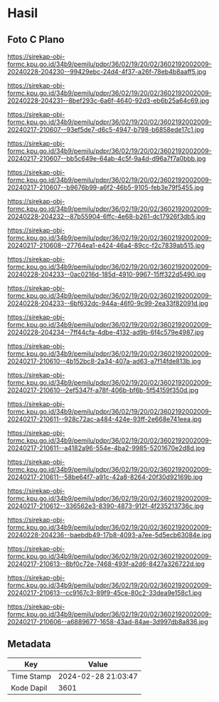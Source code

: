 # Hasil

## Foto C Plano

https://sirekap-obj-formc.kpu.go.id/34b9/pemilu/pdpr/36/02/19/20/02/3602192002009-20240228-204230--99429ebc-24d4-4f37-a26f-78eb4b8aaff5.jpg

https://sirekap-obj-formc.kpu.go.id/34b9/pemilu/pdpr/36/02/19/20/02/3602192002009-20240228-204231--8bef293c-6a6f-4640-92d3-eb6b25a64c69.jpg

https://sirekap-obj-formc.kpu.go.id/34b9/pemilu/pdpr/36/02/19/20/02/3602192002009-20240217-210607--93ef5de7-d6c5-4947-b798-b6858ede17c1.jpg

https://sirekap-obj-formc.kpu.go.id/34b9/pemilu/pdpr/36/02/19/20/02/3602192002009-20240217-210607--bb5c649e-64ab-4c5f-9a4d-d96a7f7a0bbb.jpg

https://sirekap-obj-formc.kpu.go.id/34b9/pemilu/pdpr/36/02/19/20/02/3602192002009-20240217-210607--b9676b99-a6f2-46b5-9105-feb3e79f5455.jpg

https://sirekap-obj-formc.kpu.go.id/34b9/pemilu/pdpr/36/02/19/20/02/3602192002009-20240228-204232--87b55904-6ffc-4e68-b261-dc17926f3db5.jpg

https://sirekap-obj-formc.kpu.go.id/34b9/pemilu/pdpr/36/02/19/20/02/3602192002009-20240217-210608--27764ea1-e424-46a4-89cc-f2c7839ab515.jpg

https://sirekap-obj-formc.kpu.go.id/34b9/pemilu/pdpr/36/02/19/20/02/3602192002009-20240228-204233--0ac0216d-185d-4910-9967-15ff322d5490.jpg

https://sirekap-obj-formc.kpu.go.id/34b9/pemilu/pdpr/36/02/19/20/02/3602192002009-20240228-204233--6bf632dc-944a-46f0-9c99-2ea33f82091d.jpg

https://sirekap-obj-formc.kpu.go.id/34b9/pemilu/pdpr/36/02/19/20/02/3602192002009-20240228-204234--7ff44cfa-4dbe-4132-ad9b-6f4c579e4987.jpg

https://sirekap-obj-formc.kpu.go.id/34b9/pemilu/pdpr/36/02/19/20/02/3602192002009-20240217-210610--4b152bc8-2a34-407a-ad63-a7f14fde813b.jpg

https://sirekap-obj-formc.kpu.go.id/34b9/pemilu/pdpr/36/02/19/20/02/3602192002009-20240217-210610--2ef5347f-a78f-406b-bf6b-5f54159f350d.jpg

https://sirekap-obj-formc.kpu.go.id/34b9/pemilu/pdpr/36/02/19/20/02/3602192002009-20240217-210611--928c72ac-a484-424e-93ff-2e668e741eea.jpg

https://sirekap-obj-formc.kpu.go.id/34b9/pemilu/pdpr/36/02/19/20/02/3602192002009-20240217-210611--a4182a96-554e-4ba2-9985-5201670e2d8d.jpg

https://sirekap-obj-formc.kpu.go.id/34b9/pemilu/pdpr/36/02/19/20/02/3602192002009-20240217-210611--58be64f7-a91c-42a8-8264-20f30d92169b.jpg

https://sirekap-obj-formc.kpu.go.id/34b9/pemilu/pdpr/36/02/19/20/02/3602192002009-20240217-210612--336562e3-8390-4873-912f-4f235213736c.jpg

https://sirekap-obj-formc.kpu.go.id/34b9/pemilu/pdpr/36/02/19/20/02/3602192002009-20240228-204236--baebdb49-17b8-4093-a7ee-5d5ecb63084e.jpg

https://sirekap-obj-formc.kpu.go.id/34b9/pemilu/pdpr/36/02/19/20/02/3602192002009-20240217-210613--8bf0c72e-7468-493f-a2d6-8427a326722d.jpg

https://sirekap-obj-formc.kpu.go.id/34b9/pemilu/pdpr/36/02/19/20/02/3602192002009-20240217-210613--cc9167c3-89f9-45ce-80c2-33dea9e158c1.jpg

https://sirekap-obj-formc.kpu.go.id/34b9/pemilu/pdpr/36/02/19/20/02/3602192002009-20240217-210606--a6889677-1658-43ad-84ae-3d997db8a836.jpg


## Metadata

| Key        | Value               |
| ---------- | ------------------- |
| Time Stamp | 2024-02-28 21:03:47 |
| Kode Dapil | 3601                |



